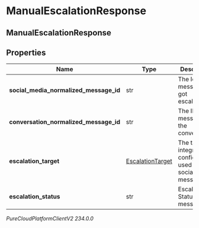 # ManualEscalationResponse

## ManualEscalationResponse

## Properties

|Name | Type | Description | Notes|
|------------ | ------------- | ------------- | -------------|
| **social_media_normalized_message_id** | str | The Id of the message that got escalated. | [optional] |
| **conversation_normalized_message_id** | str | The ID of the message in the conversation. | [optional] |
| **escalation_target** | [EscalationTarget](EscalationTarget) | The target integration configuration used for an social media message. | [optional] |
| **escalation_status** | str | Escalation Status of the message. | [optional] |



_PureCloudPlatformClientV2 234.0.0_
